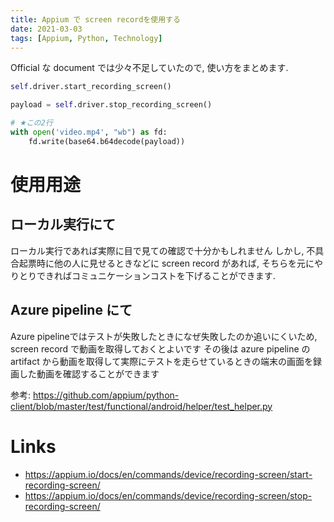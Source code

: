 ```yaml
---
title: Appium で screen recordを使用する
date: 2021-03-03
tags: [Appium, Python, Technology]
---
```


<!-- toc -->

Official な document では少々不足していたので, 使い方をまとめます.

```python
self.driver.start_recording_screen()

payload = self.driver.stop_recording_screen()

# ★この2行
with open('video.mp4', "wb") as fd:
    fd.write(base64.b64decode(payload))

```

# 使用用途

## ローカル実行にて
ローカル実行であれば実際に目で見ての確認で十分かもしれません
しかし, 不具合起票時に他の人に見せるときなどに screen record があれば, そちらを元にやりとりできればコミュニケーションコストを下げることができます.

## Azure pipeline にて
Azure pipelineではテストが失敗したときになぜ失敗したのか追いにくいため, screen record で動画を取得しておくとよいです
その後は azure pipeline の artifact から動画を取得して実際にテストを走らせているときの端末の画面を録画した動画を確認することができます

参考: https://github.com/appium/python-client/blob/master/test/functional/android/helper/test_helper.py

# Links
* https://appium.io/docs/en/commands/device/recording-screen/start-recording-screen/
* https://appium.io/docs/en/commands/device/recording-screen/stop-recording-screen/
